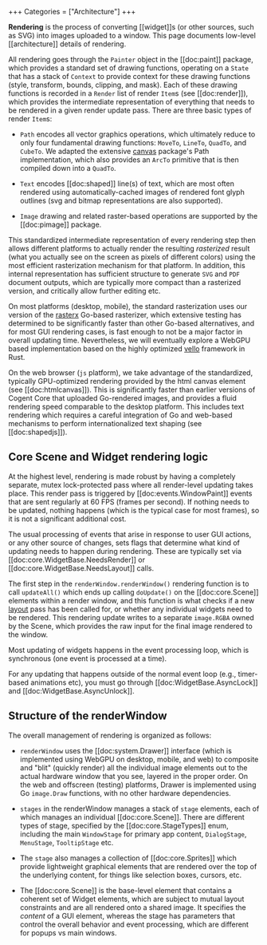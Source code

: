 +++
Categories = ["Architecture"]
+++

**Rendering** is the process of converting [[widget]]s (or other sources, such as SVG) into images uploaded to a window. This page documents low-level [[architecture]] details of rendering.

All rendering goes through the `Painter` object in the [[doc:paint]] package, which provides a standard set of drawing functions, operating on a `State` that has a stack of `Context` to provide context for these drawing functions (style, transform, bounds, clipping, and mask). Each of these drawing functions is recorded in a `Render` list of render `Item`s (see [[doc:render]]), which provides the intermediate representation of everything that needs to be rendered in a given render update pass. There are three basic types of render `Item`s:

* `Path` encodes all vector graphics operations, which ultimately reduce to only four fundamental drawing functions: `MoveTo`, `LineTo`, `QuadTo`, and `CubeTo`. We adapted the extensive [canvas](https://github.com/tdewolff/canvas) package's Path implementation, which also provides an `ArcTo` primitive that is then compiled down into a `QuadTo`.

* `Text` encodes [[doc:shaped]] line(s) of text, which are most often rendered using automatically-cached images of rendered font glyph outlines (svg and bitmap representations are also supported).

* `Image` drawing and related raster-based operations are supported by the [[doc:pimage]] package.

This standardized intermediate representation of every rendering step then allows different platforms to actually render the resulting _rasterized_ result (what you actually see on the screen as pixels of different colors) using the most efficient rasterization mechanism for that platform. In addition, this internal representation has sufficient structure to generate `SVG` and `PDF` document outputs, which are typically more compact than a rasterized version, and critically allow further editing etc.

On most platforms (desktop, mobile), the standard rasterization uses our version of the [rasterx](https://github.com/srwiley/rasterx) Go-based rasterizer, which extensive testing has determined to be significantly faster than other Go-based alternatives, and for most GUI rendering cases, is fast enough to not be a major factor in overall updating time. Nevertheless, we will eventually explore a WebGPU based implementation based on the highly optimized [vello](https://github.com/linebender/vello) framework in Rust.

On the web browser (`js` platform), we take advantage of the standardized, typically GPU-optimized rendering provided by the html canvas element (see [[doc:htmlcanvas]]). This is significantly faster than earlier versions of Cogent Core that uploaded Go-rendered images, and provides a fluid rendering speed comparable to the desktop platform. This includes text rendering which requires a careful integration of Go and web-based mechanisms to perform internationalized text shaping (see [[doc:shapedjs]]).

## Core Scene and Widget rendering logic

At the highest level, rendering is made robust by having a completely separate, mutex lock-protected pass where all render-level updating takes place.  This render pass is triggered by [[doc:events.WindowPaint]] events that are sent regularly at 60 FPS (frames per second).  If nothing needs to be updated, nothing happens (which is the typical case for most frames), so it is not a significant additional cost.

The usual processing of events that arise in response to user GUI actions, or any other source of changes, sets flags that determine what kind of updating needs to happen during rendering.  These are typically set via [[doc:core.WidgetBase.NeedsRender]] or [[doc:core.WidgetBase.NeedsLayout]] calls.

The first step in the `renderWindow.renderWindow()` rendering function is to call `updateAll()` which ends up calling `doUpdate()` on the [[doc:core.Scene]] elements within a render window, and this function is what checks if a new [layout](layout) pass has been called for, or whether any individual widgets need to be rendered. This rendering update writes to a separate `image.RGBA` owned by the Scene, which provides the raw input for the final image rendered to the window.

Most updating of widgets happens in the event processing loop, which is synchronous (one event is processed at a time).  

For any updating that happens outside of the normal event loop (e.g., timer-based animations etc), you must go through [[doc:WidgetBase.AsyncLock]] and [[doc:WidgetBase.AsyncUnlock]].

## Structure of the renderWindow

The overall management of rendering is organized as follows:

* `renderWindow` uses the [[doc:system.Drawer]] interface (which is implemented using WebGPU on desktop, mobile, and web) to composite and "blit" (quickly render) all the individual image elements out to the actual hardware window that you see, layered in the proper order.  On the web and offscreen (testing) platforms, Drawer is implemented using Go `image.Draw` functions, with no other hardware dependencies.

* `stages` in the renderWindow manages a stack of `stage` elements, each of which manages an individual [[doc:core.Scene]].  There are different types of stage, specified by the [[doc:core.StageTypes]] enum, including the main `WindowStage` for primary app content, `DialogStage`, `MenuStage`, `TooltipStage` etc.

* The `stage` also manages a collection of [[doc:core.Sprites]] which provide lightweight graphical elements that are rendered over the top of the underlying content, for things like selection boxes, cursors, etc.

* The [[doc:core.Scene]] is the base-level element that contains a coherent set of Widget elements, which are subject to mutual layout constraints and are all rendered onto a shared image.  It specifies the _content_ of a GUI element, whereas the stage has parameters that control the overall behavior and event processing, which are different for popups vs main windows.

